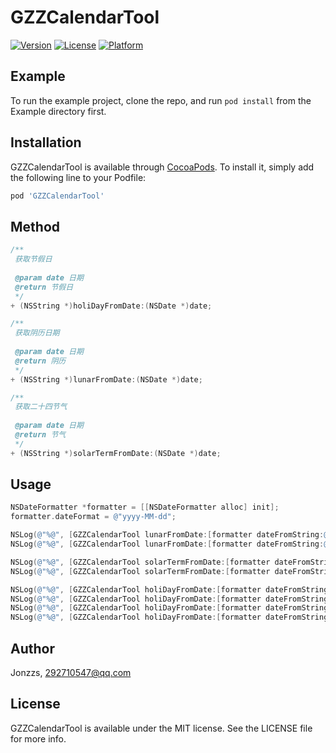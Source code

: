 # GZZCalendarTool

[![Version](https://img.shields.io/cocoapods/v/GZZCalendarTool.svg?style=flat)](https://cocoapods.org/pods/GZZCalendarTool)
[![License](https://img.shields.io/cocoapods/l/GZZCalendarTool.svg?style=flat)](https://cocoapods.org/pods/GZZCalendarTool)
[![Platform](https://img.shields.io/cocoapods/p/GZZCalendarTool.svg?style=flat)](https://cocoapods.org/pods/GZZCalendarTool)

## Example

To run the example project, clone the repo, and run `pod install` from the Example directory first.

## Installation

GZZCalendarTool is available through [CocoaPods](https://cocoapods.org). To install it, simply add the following line to your Podfile:

```ruby
pod 'GZZCalendarTool'
```

## Method

```objective-c
/**
 获取节假日
 
 @param date 日期
 @return 节假日
 */
+ (NSString *)holiDayFromDate:(NSDate *)date;

/**
 获取阴历日期
 
 @param date 日期
 @return 阴历
 */
+ (NSString *)lunarFromDate:(NSDate *)date;

/**
 获取二十四节气
 
 @param date 日期
 @return 节气
 */
+ (NSString *)solarTermFromDate:(NSDate *)date;
```

## Usage

```objective-c
NSDateFormatter *formatter = [[NSDateFormatter alloc] init];
formatter.dateFormat = @"yyyy-MM-dd";

NSLog(@"%@", [GZZCalendarTool lunarFromDate:[formatter dateFromString:@"2018-10-09"]]); // 九月
NSLog(@"%@", [GZZCalendarTool lunarFromDate:[formatter dateFromString:@"2018-11-01"]]); // 廿四

NSLog(@"%@", [GZZCalendarTool solarTermFromDate:[formatter dateFromString:@"2018-10-23"]]); // 霜降
NSLog(@"%@", [GZZCalendarTool solarTermFromDate:[formatter dateFromString:@"2018-11-07"]]); // 立冬

NSLog(@"%@", [GZZCalendarTool holiDayFromDate:[formatter dateFromString:@"2018-05-13"]]); // 母亲节
NSLog(@"%@", [GZZCalendarTool holiDayFromDate:[formatter dateFromString:@"2018-06-17"]]); // 父亲节
NSLog(@"%@", [GZZCalendarTool holiDayFromDate:[formatter dateFromString:@"2018-11-29"]]); // 感恩节
NSLog(@"%@", [GZZCalendarTool holiDayFromDate:[formatter dateFromString:@"2018-10-01"]]); // 国庆节
```


## Author

Jonzzs, 292710547@qq.com

## License

GZZCalendarTool is available under the MIT license. See the LICENSE file for more info.
